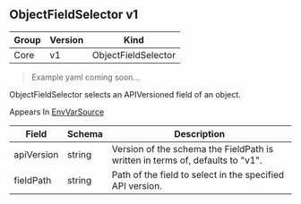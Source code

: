 ## ObjectFieldSelector v1

Group        | Version     | Kind
------------ | ---------- | -----------
Core | v1 | ObjectFieldSelector

> Example yaml coming soon...



ObjectFieldSelector selects an APIVersioned field of an object.

<aside class="notice">
Appears In  <a href="#envvarsource-v1">EnvVarSource</a> </aside>

Field        | Schema     | Description
------------ | ---------- | -----------
apiVersion | string | Version of the schema the FieldPath is written in terms of, defaults to "v1".
fieldPath | string | Path of the field to select in the specified API version.


